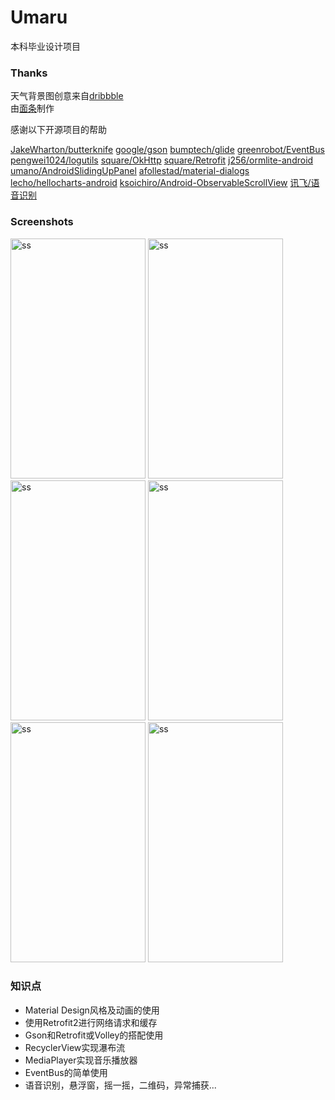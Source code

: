 # Umaru

本科毕业设计项目

### Thanks

天气背景图创意来自[dribbble](https://dribbble.com/shots/2249390-Material-Weather-App-Concept-Dark/attachments/420404)  
由[面条](https://www.zhihu.com/people/lsxiao)制作

感谢以下开源项目的帮助

[JakeWharton/butterknife](https://github.com/JakeWharton/butterknife)
[google/gson](https://github.com/google/gson)
[bumptech/glide](https://github.com/bumptech/glide)
[greenrobot/EventBus](https://github.com/greenrobot/EventBus)
[pengwei1024/logutils](https://github.com/pengwei1024/LogUtils)
[square/OkHttp](http://square.github.io/okhttp/)
[square/Retrofit](http://square.github.io/retrofit/)
[j256/ormlite-android](http://ormlite.com/)
[umano/AndroidSlidingUpPanel](https://github.com/umano/AndroidSlidingUpPanel)
[afollestad/material-dialogs](https://github.com/afollestad/material-dialogs)
[lecho/hellocharts-android](https://github.com/lecho/hellocharts-android)
[ksoichiro/Android-ObservableScrollView](https://github.com/ksoichiro/Android-ObservableScrollView)
[讯飞/语音识别](http://www.xfyun.cn/services/voicedictation)

### Screenshots

<img src="http://7xq3d5.com1.z0.glb.clouddn.com/Screenshot_20160305-203718%5B1%5D.png" alt="ss" title="screenshot" width="216" height="384" />
<img src="http://7xq3d5.com1.z0.glb.clouddn.com/Screenshot_20160204-192656%5B1%5D.png" alt="ss" title="screenshot" width="216" height="384" />
<img src="http://7xq3d5.com1.z0.glb.clouddn.com/Screenshot_20160204-192849%5B1%5D.png" alt="ss" title="screenshot" width="216" height="384" />
<img src="http://7xq3d5.com1.z0.glb.clouddn.com/Screenshot_20160309-135458%5B1%5D.png" alt="ss" title="screenshot" width="216" height="384" />
<img src="http://7xq3d5.com1.z0.glb.clouddn.com/Screenshot_20160309-135542%5B1%5D.png" alt="ss" title="screenshot" width="216" height="384" />
<img src="http://7xq3d5.com1.z0.glb.clouddn.com/Screenshot_20160309-135605%5B1%5D.png" alt="ss" title="screenshot" width="216" height="384" />

### 知识点

* Material Design风格及动画的使用
* 使用Retrofit2进行网络请求和缓存
* Gson和Retrofit或Volley的搭配使用
* RecyclerView实现瀑布流
* MediaPlayer实现音乐播放器
* EventBus的简单使用
* 语音识别，悬浮窗，摇一摇，二维码，异常捕获...
